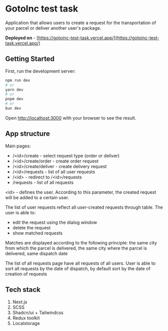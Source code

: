 # GotoInc test task

Application that allows users to create a request for the transportation of your parcel or deliver another user's package.

**Deployed on** - [https://gotoinc-test-task.vercel.app/](https://gotoinc-test-task.vercel.app/)

## Getting Started

First, run the development server:

```bash
npm run dev
# or
yarn dev
# or
pnpm dev
# or
bun dev
```

Open [http://localhost:3000](http://localhost:3000) with your browser to see the result.

## App structure

Main pages:

- /\<id>/create - select request type (order or deliver)
- /\<id>/create/order - create order request
- /\<id>/create/deliver - create delivery request
- /\<id>/requests - list of all user requests
- /\<id> - redirect to /\<id>/requests
- /requests - list of all requests

\<id> - defines the user. According to this parameter, the created request will be added to a
certain user.

The list of user requests reflect all user-created requests through table. The user is able to:

- edit the request using the dialog window
- delete the request
- show matched requests

Matches are
displayed according to the following principle: the same city from which the parcel is delivered,
the same city where the parcel is delivered, same dispatch date

The list of all requests page have all requests of all users. User is able to sort all requests by the date of dispatch, by default sort by the date of creation of requests

## Tech stack

1. Next.js
2. SCSS
3. Shadcn/ui + Tailwindcss
4. Redux toolkit
5. Localstorage

